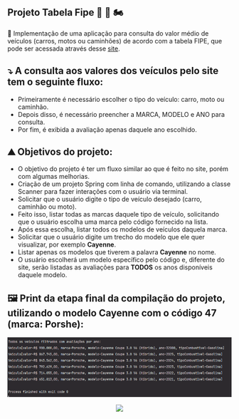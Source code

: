 ## Projeto Tabela Fipe 🚙 🚚 🏍️


 📌 Implementação de uma aplicação para consulta do valor médio de veículos (carros, motos ou caminhões) de acordo com a tabela FIPE, que pode ser acessada através desse [site](https://veiculos.fipe.org.br/).

## ⤵️ A consulta aos valores dos veículos pelo site tem o seguinte fluxo:

- Primeiramente é necessário escolher o tipo do veículo: carro, moto ou caminhão.
- Depois disso, é necessário preencher a MARCA, MODELO e ANO para consulta.
- Por fim, é exibida a avaliação apenas daquele ano escolhido.

## ⛰️ Objetivos do projeto: 

- O objetivo do projeto é ter um fluxo similar ao que é feito no site, porém com algumas melhorias.
- Criação de um projeto Spring com linha de comando, utilizando a classe Scanner para fazer interações com o usuário via terminal.
- Solicitar que o usuário digite o tipo de veículo desejado (carro, caminhão ou moto).
- Feito isso, listar todas as marcas daquele tipo de veículo, solicitando que o usuário escolha uma marca pelo código fornecido na lista.
- Após essa escolha, listar todos os modelos de veículos daquela marca.
- Solicitar que o usuário digite um trecho do modelo que ele quer visualizar, por exemplo **Cayenne**.
- Listar apenas os modelos que tiverem a palavra **Cayenne** no nome.
- O usuário escolherá um modelo específico pelo código e, diferente do site, serão listadas as avaliações para **TODOS** os anos disponíveis daquele modelo.

## 🖼️ Print da etapa final da compilação do projeto, utilizando o modelo Cayenne com o código 47 (marca: Porshe):

![PNG](https://github.com/nataliiavg/tabelafipe/blob/main/assets/lista_veiculos_por_ano.png)


<p align="center">
<img loading="lazy" src="http://img.shields.io/static/v1?label=STATUS&message=CONCLUIDO%20&color=GREEN&style=for-the-badge"/>
</p>
